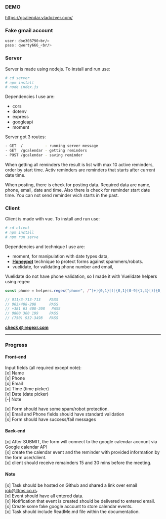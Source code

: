 ### DEMO
https://gcalendar.vladozver.com/

### Fake gmail account
```bash
user: doe303790<br/>
pass: qwerty666_<br/>
```

### Server

Server is made using nodejs. To install and run use:

```bash
# cd server
# npm install
# node index.js
```
Dependencies I use are:
		
- cors
- dotenv
- express
- googleapi
- moment

Server got 3 routes:
```bash
- GET  /          - running server message
- GET  /gcalendar - getting reminders
- POST /gcalendar - saving reminder
```

When getting all reminders the result is list with max 10 active reminders, order by start time. Activ reminders are reminders that starts after current date time.

When posting, there is check for posting data. Required data are name, phone, email, date and time. Also there is check for reminder start date time. You can not send reminder wich starts in the past.

### Client

Client is made with vue. To install and run use:

```bash
# cd client
# npm install
# npm run serve
```

Dependencies and technique I use are:
		
- moment, for manipulation with date types data,
- **[Honeypot](https://en.wikipedia.org/wiki/Honeypot_(computing))** technique to protect forms against spammers/robots.
- vuelidate, for validating phone number and email,

Vuelidate do not have phone validation, so I made it with Vuelidate helpers using regex:
```js
const phone = helpers.regex("phone", /^[+]{0,1}[(]{0,1}[0-9]{1,4}[)]{0,1}[/\s\-0-9]{6,15}$/);

// 011/3-713-713    PASS
// 063/408-208      PASS
// +381 63 408-208   PASS
// 0800 300 199     PASS
// (750) 932-3498   PASS
```
**[check @ regexr.com](https://regexr.com/5ce81)**


---

### Progress

#### Front-end
Input fields (all required except note):<br/>
[x] Name<br/>
[x] Phone<br/>
[x] Email<br/>
[x] Time (time picker)<br/>
[x] Date (date picker)<br/>
[-] Note<br/>
    
[x] Form should have some spam/robot protection.<br/>
[x] Email and Phone fields should have standard validation<br/>
[x] Form should have success/fail messages<br/>

#### Back-end
[x] After SUBMIT, the form will connect to the google calendar account via Google calendar API<br/>
[x] create the calendar event and the reminder with provided information by the form user/client.<br/>
[x] client should receive remainders 15 and 30 mins before the meeting.

#### Note 
[x] Task should be hosted on Github and shared a link over email  job@lltms.co.rs.<br/>
[x] Event should have all entered data.<br/>
[x] Notification that event is created should be delivered to entered email.<br/>
[x] Create some fake google account to store calendar events.<br/>
[x] Task should include ReadMe.md file within the documentation.<br/>
